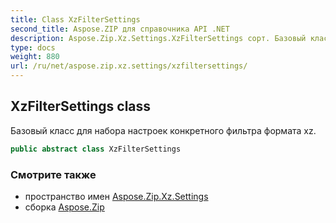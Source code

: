 ```yaml
---
title: Class XzFilterSettings
second_title: Aspose.ZIP для справочника API .NET
description: Aspose.Zip.Xz.Settings.XzFilterSettings сорт. Базовый класс для набора настроек конкретного фильтра формата xz.
type: docs
weight: 880
url: /ru/net/aspose.zip.xz.settings/xzfiltersettings/
---
```

## XzFilterSettings class

Базовый класс для набора настроек конкретного фильтра формата xz.

```csharp
public abstract class XzFilterSettings
```

### Смотрите также

* пространство имен [Aspose.Zip.Xz.Settings](../../aspose.zip.xz.settings/)
* сборка [Aspose.Zip](../../)



